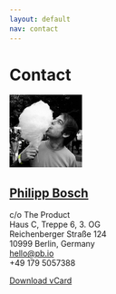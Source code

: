```yaml
---
layout: default
nav: contact
---
```


Contact
=======

<div class="vcard">
    <img src="/static/images/philipp-bosch.jpg" class="photo" width="128" height="128" alt="Philipp Bosch" />
    <h2><a class="url fn" href="http://pb.io/">Philipp Bosch</a></h2>
    <div class="adr">
        <div class="extended-address">c/o The Product<br>Haus C, Treppe 6, 3. OG</div>
        <div class="street-address">Reichenberger Straße 124</div>
        <span class="postal-code">10999</span> <span class="locality">Berlin</span>, <span class="country-name">Germany</span>
    </div>
    <a class="email" href="mailto:hello@pb.io">hello@pb.io</a>
    <div class="tel">+49 179 5057388</div>
</div>


[Download vCard](http://h2vx.com/vcf/pb.io/contact/)
